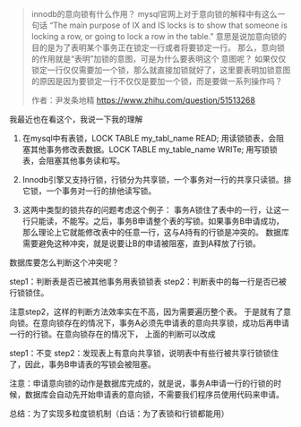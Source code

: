 > innodb的意向锁有什么作用？
> mysql官网上对于意向锁的解释中有这么一句话
> “The main purpose of IX and IS locks is to show that someone is locking a row, or going to lock a row in the table.”
> 意思是说加意向锁的目的是为了表明某个事务正在锁定一行或者将要锁定一行。
> 那么，意向锁的作用就是“表明”加锁的意图，可是为什么要表明这个 意图呢？
> 如果仅仅锁定一行仅仅需要加一个锁，那么就直接加锁就好了，这里要表明加锁意图的原因是因为要锁定一行不仅仅是要加一个锁，而是要做一系列操作吗？
>
> 
>
> 作者：尹发条地精 https://www.zhihu.com/question/51513268 

我最近也在看这个，我说一下我的理解

1. 在mysql中有表锁，LOCK TABLE my_tabl_name READ;  用读锁锁表，会阻塞其他事务修改表数据。LOCK TABLE my_table_name WRITe; 用写锁锁表，会阻塞其他事务读和写。

2. Innodb引擎又支持行锁，行锁分为共享锁，一个事务对一行的共享只读锁。排它锁，一个事务对一行的排他读写锁。

3. 这两中类型的锁共存的问题考虑这个例子：
   事务A锁住了表中的一行，让这一行只能读，不能写。之后，事务B申请整个表的写锁。如果事务B申请成功，那么理论上它就能修改表中的任意一行，这与A持有的行锁是冲突的。
   数据库需要避免这种冲突，就是说要让B的申请被阻塞，直到A释放了行锁。

   

数据库要怎么判断这个冲突呢？

step1：判断表是否已被其他事务用表锁锁表
		step2：判断表中的每一行是否已被行锁锁住。

注意step2，这样的判断方法效率实在不高，因为需要遍历整个表。
于是就有了意向锁。在意向锁存在的情况下，事务A必须先申请表的意向共享锁，成功后再申请一行的行锁。在意向锁存在的情况下，
上面的判断可以改成

step1：不变
		step2：发现表上有意向共享锁，说明表中有些行被共享行锁锁住了，因此，事务B申请表的写锁会被阻塞。

注意：申请意向锁的动作是数据库完成的，就是说，事务A申请一行的行锁的时候，数据库会自动先开始申请表的意向锁，不需要我们程序员使用代码来申请。

总结：为了实现多粒度锁机制（白话：为了表锁和行锁都能用）
